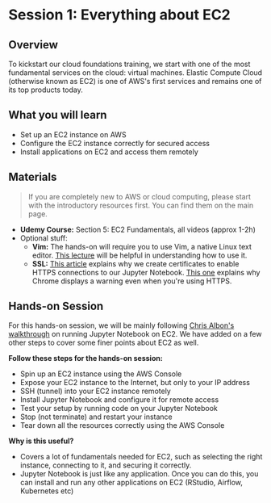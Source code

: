 # Session 1: Everything about EC2

## Overview

To kickstart our cloud foundations training, we start with one of the most fundamental services on the cloud: virtual machines. Elastic Compute Cloud (otherwise known as EC2) is one of AWS's first services and remains one of its top products today.

## What you will learn

* Set up an EC2 instance on AWS
* Configure the EC2 instance correctly for secured access
* Install applications on EC2 and access them remotely

## Materials

> If you are completely new to AWS or cloud computing, please start with the introductory resources first. You can find them on the main page.

* **Udemy Course:** Section 5: EC2 Fundamentals, all videos (approx 1-2h)
* Optional stuff:
    * **Vim:** The hands-on will require you to use Vim, a native Linux text editor. [This lecture](https://missing.csail.mit.edu/2020/editors/) will be helpful in understanding how to use it.
    * **SSL:** [This article](https://www.cloudflare.com/learning/ssl/what-is-ssl/) explains why we create certificates to enable HTTPS connections to our Jupyter Notebook. [This one](https://sectigostore.com/page/what-is-a-self-signed-certificate/) explains why Chrome displays a warning even when you're using HTTPS.

## Hands-on Session

For this hands-on session, we will be mainly following [Chris Albon's walkthrough](https://chrisalbon.com/aws/basics/run_project_jupyter_on_amazon_ec2/) on running Jupyter Notebook on EC2. We have added on a few other steps to cover some finer points about EC2 as well.

**Follow these steps for the hands-on session:**

* Spin up an EC2 instance using the AWS Console
* Expose your EC2 instance to the Internet, but only to your IP address
* SSH (tunnel) into your EC2 instance remotely
* Install Jupyter Notebook and configure it for remote access
* Test your setup by running code on your Jupyter Notebook
* Stop (not terminate) and restart your instance
* Tear down all the resources correctly using the AWS Console

**Why is this useful?**
* Covers a lot of fundamentals needed for EC2, such as selecting the right instance, connecting to it, and securing it correctly.
* Jupyter Notebook is just like any application. Once you can do this, you can install and run any other applications on EC2 (RStudio, Airflow, Kubernetes etc)